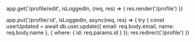 <!-- <form action="/auth/login" method="POST">
    <label for="auth-email">Email</label>
    <input id="auth-email" type="email" name="email" required>

    <label for="auth-password">Password</label>
    <input id="auth-password" type="password" name="password" required>

    <input type="submit" value="Log In">

</form>

<form action="/auth/signup" method="POST">
    <label for="new-email">Email</label>
    <input id="new-email" type="email" name="email" required>

    <label for="new-name">Name</label>
    <input id="new-name" type="text" name="name" required>

    <label for="new-password">Password</label>
    <input id="new-password" type="password" name="password" required>

    <input type="submit" value="Sign up">
</form>

<h3>Welcome to your PROFILE</h3>

<p>Id: <%= id %></p>
<p>Name: <%= name %></p>
<p>Email: <%= email %></p>

<div></div>
<div class="row">
    <table class="table table-bordered table-striped">
        <thead>
            <th>Name</th>
        </thead>
        <tbody>
            <% if(Array.isArray(listings) && listings.length > 0) { %>
                <% listings.forEach((listing) => { %>
                    <tr>
                        <td><a href="//<%= listing.id %>">
                            <%= listing.name %>
                        </a></td>
                    </tr>
                <% }) %>
            <% } %>
        </tbody>
    </table>
  </div> -->

app.get('/profile/edit', isLoggedIn, (req, res) => {
   res.render('/profile') 
})

app.put('/profile/:id', isLoggedIn, async(req, res) => {
    try {
        const userUpdated = await
        db.user.update({
            email: req.body.email,
            name: req.body.name
        }, {
            where: {
                id: req.params.id
        }
    });
    res.redirect('/profile')
})

